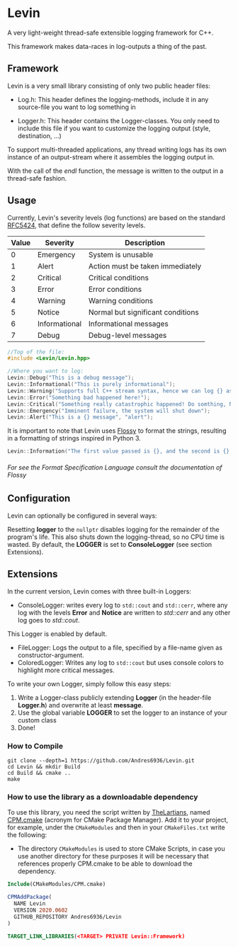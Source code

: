 # Levin

A very light-weight thread-safe extensible logging framework for C++.

This framework makes data-races in log-outputs a thing of the past.

## Framework

Levin is a very small library consisting of only two public header files:

- Log.h: This header defines the logging-methods, include it in any source-file
you want to log something in

- Logger.h: This header contains the Logger-classes. You only need to include
this file if you want to customize the logging output (style, destination, ...)

To support multi-threaded applications, any thread writing logs has its own
instance of an output-stream where it assembles the logging output in.

With the call of the *endl* function, the message is written to the output in a
thread-safe fashion.

## Usage

Currently, Levin's severity levels (log functions) are based on the standard 
[RFC5424](https://tools.ietf.org/html/rfc5424), that define the follow severity levels.

| Value | Severity  | Description |
|------ | --------- | ----------- |
| 0     | Emergency | System is unusable |
| 1     | Alert     | Action must be taken immediately |
| 2     | Critical  | Critical conditions |
| 3     | Error     | Error conditions |
| 4     | Warning   | Warning conditions |
| 5     | Notice    | Normal but significant conditions |
| 6     | Informational | Informational messages |
| 7     | Debug     | Debug-level messages |

```cpp
//Top of the file:
#include <Levin/Levin.hpp>

//Where you want to log:
Levin::Debug("This is a debug message");
Levin::Informational("This is purely informational");
Levin::Warning("Supports full C++ stream syntax, hence we can log {} as well as {}", 12, 42.42);
Levin::Error("Something bad happened here!");
Levin::Critical("Something really catastrophic happened! Do somthing, NOW!!");
Levin::Emergency("Imminent failure, the system will shut down");
Levin::Alert("This is a {} message", "alert");
```

It is important to note that Levin uses [Flossy](https://github.com/Andres6936/Flossy) 
to format the strings, resulting in  a formatting of strings inspired in Python 3.

```cpp
Levin::Information("The first value passed is {}, and the second is {}!", 42, "foo");
```

###### For see the Format Specification Language consult the documentation of Flossy

## Configuration

Levin can optionally be configured in several ways:

Resetting **logger** to the `nullptr` disables logging for the remainder of the program's life. 
This also shuts down the logging-thread, so no CPU time is wasted. By default, the **LOGGER** is set to **ConsoleLogger** (see section Extensions).

## Extensions
In the current version, Levin comes with three built-in Loggers:

- ConsoleLogger: writes every log to `std::cout` and `std::cerr`, where any log with the levels **Error** and 
**Notice** are written to *std::cerr* and any other log goes to *std::cout*.

This Logger is enabled by default.
- FileLogger: Logs the output to a file, specified by a file-name given as constructor-argument.
- ColoredLogger: Writes any log to `std::cout` but uses console colors to highlight more critical messages.

To write your own Logger, simply follow this easy steps:

1. Write a Logger-class publicly extending **Logger** (in the header-file **Logger.h**) and overwrite at least **message**.
2. Use the global variable **LOGGER** to set the logger to an instance of your custom class
3. Done!

### How to Compile

```shell
git clone --depth=1 https://github.com/Andres6936/Levin.git
cd Levin && mkdir Build
cd Build && cmake ..
make 
```

### How to use the library as a downloadable dependency

To use this library, you need the script written by [TheLartians](https://github.com/TheLartians),
named [CPM.cmake](https://github.com/TheLartians/CPM.cmake) (acronym for CMake
Package Manager). Add it to your project, for example, under the
`CMakeModules` and then in your `CMakeFiles.txt` write the following:

- The directory `CMakeModules` is used to store CMake Scripts,
  in case you use another directory for these purposes it will be necessary that
  references properly CPM.cmake to be able to download the dependency.

```cmake
Include(CMakeModules/CPM.cmake)

CPMAddPackage(
  NAME Levin
  VERSION 2020.0602
  GITHUB_REPOSITORY Andres6936/Levin
)
 
TARGET_LINK_LIBRARIES(<TARGET> PRIVATE Levin::Framework)
```

